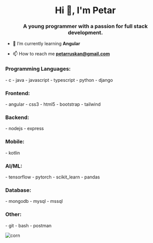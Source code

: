 <!--### Hi there 👋

A young programmer with a passion for backend and frontend programming. 
## Programing languages I know: 
  - Java
  -  C
  - Python
    - ML
   
## Currently learning:
  - JavaScript
    - Node.js (backend)
    - React (frontend)-->

<!--
**CroniX-Business/CroniX-Business** is a ✨ _special_ ✨ repository because its `README.md` (this file) appears on your GitHub profile.

Here are some ideas to get you started:

- 🔭 I’m currently working on ...
- 🌱 I’m currently learning ...
- 👯 I’m looking to collaborate on ...
- 🤔 I’m looking for help with ...
- 💬 Ask me about ...
- 📫 How to reach me: ...
- 😄 Pronouns: ...
- ⚡ Fun fact: ...
-->

<h1 align="center">Hi 👋, I'm Petar</h1>
<h3 align="center">A young programmer with a passion for full stack development.</h3>

- 🌱 I’m currently learning **Angular**

- 📫 How to reach me **petarruskan@gmail.com**

<h3 align="left">Programming Languages: </h3>
  - c
  - java
  - javascript 
  - typescript
  - python
  - django 
  
<h3 align="left">Frontend: </h3>
  - angular
  - css3
  - html5
  - bootstrap
  - tailwind

<h3 align="left">Backend: </h3>
  - nodejs
  - express

<h3 align="left">Mobile: </h3>
  - kotlin

<h3 align="left">AI/ML: </h3>
  - tensorflow
  - pytorch
  - scikit_learn
  - pandas

<h3 align="left">Database: </h3>
  - mongodb
  - mysql
  - mssql

<h3 align="left">Other: </h3>
  - git
  - bash
  - postman

<p><img align="center" src="https://github-readme-streak-stats.herokuapp.com/?user=corn&" alt="corn" /></p>
